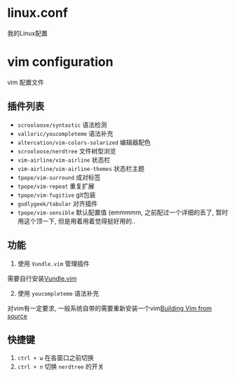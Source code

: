 # linux.conf
我的Linux配置
# vim configuration

vim 配置文件

## 插件列表

- `scrooloose/syntastic`
 语法检测
- `valloric/youcompleteme`
 语法补充
- `altercation/vim-colors-solarized`
 编辑器配色
- `scrooloose/nerdtree`
 文件树型浏览
- `vim-airline/vim-airline`
 状态栏
- `vim-airline/vim-airline-themes`
 状态栏主题
- `tpope/vim-surround`
 成对标签
- `tpope/vim-repeat`
 重复扩展
- `tpope/vim-fugitive`
 git包装
- `godlygeek/tabular`
 对齐插件
- `tpope/vim-sensible`
 默认配置值
(emmmmm, 之前配过一个详细的丢了, 暂时用这个顶一下, 但是用着用着觉得挺好用的..

## 功能

1. 使用 `Vundle.vim` 管理插件

需要自行安装[Vundle.vim](https://github.com/VundleVim/Vundle.vim)

2. 使用 `youcompleteme` 语法补充

对vim有一定要求, 一般系统自带的需要重新安装一个vim[Building Vim from source](https://github.com/ycm-core/YouCompleteMe/wiki/Building-Vim-from-source)

## 快捷键

1. `ctrl + w` 在各窗口之前切换
2. `ctrl + n` 切换 `nerdtree` 的开关
